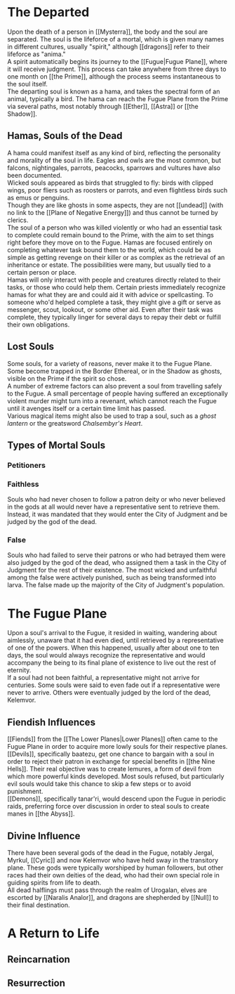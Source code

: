 # The Departed
Upon the death of a person in [[Mysterra]], the body and the soul are separated. The soul is the lifeforce of a mortal, which is given many names in different cultures, usually "spirit," although [[dragons]] refer to their lifeforce as "anima."<br>
A spirit automatically begins its journey to the [[Fugue|Fugue Plane]], where it will receive judgment. This process can take anywhere from three days to one month on [[the Prime]], although the process seems instantaneous to the soul itself.<br>
The departing soul is known as a hama, and takes the spectral form of an animal, typically a bird. The hama can reach the Fugue Plane from the Prime via several paths, most notably through [[Ether]], [[Astra]] or [[the Shadow]]. 
## Hamas, Souls of the Dead
A hama could manifest itself as any kind of bird, reflecting the personality and morality of the soul in life. Eagles and owls are the most common, but falcons, nightingales, parrots, peacocks, sparrows and vultures have also been documented.<br>
Wicked souls appeared as birds that struggled to fly: birds with clipped wings, poor fliers such as roosters or parrots, and even flightless birds such as emus or penguins.<br>
Though they are like ghosts in some aspects, they are not [[undead]] (with no link to the [[Plane of Negative Energy]]) and thus cannot be turned by clerics.<br>
The soul of a person who was killed violently or who had an essential task to complete could remain bound to the Prime, with the aim to set things right before they move on to the Fugue. Hamas are focused entirely on completing whatever task bound them to the world, which could be as simple as getting revenge on their killer or as complex as the retrieval of an inheritance or estate. The possibilities were many, but usually tied to a certain person or place.<br>
Hamas will only interact with people and creatures directly related to their tasks, or those who could help them. Certain priests immediately recognize hamas for what they are and could aid it with advice or spellcasting. To someone who'd helped complete a task, they might give a gift or serve as messenger, scout, lookout, or some other aid. Even after their task was complete, they typically linger for several days to repay their debt or fulfill their own obligations. 
## Lost Souls
Some souls, for a variety of reasons, never make it to the Fugue Plane. Some become trapped in the Border Ethereal, or in the Shadow as ghosts, visible on the Prime if the spirit so chose.<br>
A number of extreme factors can also prevent a soul from travelling safely to the Fugue. A small percentage of people having suffered an exceptionally violent murder might turn into a revenant, which cannot reach the Fugue until it avenges itself or a certain time limit has passed.<br>
Various magical items might also be used to trap a soul, such as a *ghost lantern* or the greatsword *Chalsembyr's Heart*.
## Types of Mortal Souls
### Petitioners
### Faithless
Souls who had never chosen to follow a patron deity or who never believed in the gods at all would never have a representative sent to retrieve them. Instead, it was mandated that they would enter the City of Judgment and be judged by the god of the dead.  
### False
Souls who had failed to serve their patrons or who had betrayed them were also judged by the god of the dead, who assigned them a task in the City of Judgment for the rest of their existence. The most wicked and unfaithful among the false were actively punished, such as being transformed into larva. The false made up the majority of the City of Judgment's population.
# The Fugue Plane
Upon a soul's arrival to the Fugue, it resided in waiting, wandering about aimlessly, unaware that it had even died, until retrieved by a representative of one of the powers. When this happened, usually after about one to ten days, the soul would always recognize the representative and would accompany the being to its final plane of existence to live out the rest of eternity.<br>
If a soul had not been faithful, a representative might not arrive for centuries. Some souls were said to even fade out if a representative were never to arrive. Others were eventually judged by the lord of the dead, Kelemvor.
## Fiendish Influences
[[Fiends]] from the [[The Lower Planes|Lower Planes]] often came to the Fugue Plane in order to acquire more lowly souls for their respective planes.<br>
[[Devils]], specifically baatezu, get one chance to bargain with a soul in order to reject their patron in exchange for special benefits in [[the Nine Hells]]. Their real objective was to create lemures, a form of devil from which more powerful kinds developed. Most souls refused, but particularly evil souls would take this chance to skip a few steps or to avoid punishment.<br>
[[Demons]], specifically tanar'ri, would descend upon the Fugue in periodic raids, preferring force over discussion in order to steal souls to create manes in [[the Abyss]].
## Divine Influence
There have been several gods of the dead in the Fugue, notably Jergal, Myrkul, [[Cyric]] and now Kelemvor who have held sway in the transitory plane. These gods were typically worshiped by human followers, but other races had their own deities of the dead, who had their own special role in guiding spirits from life to death.<br>
All dead halflings must pass through the realm of Urogalan, elves are escorted by [[Naralis Analor]], and dragons are shepherded by [[Null]] to their final destination. 
# A Return to Life
## Reincarnation
## Resurrection